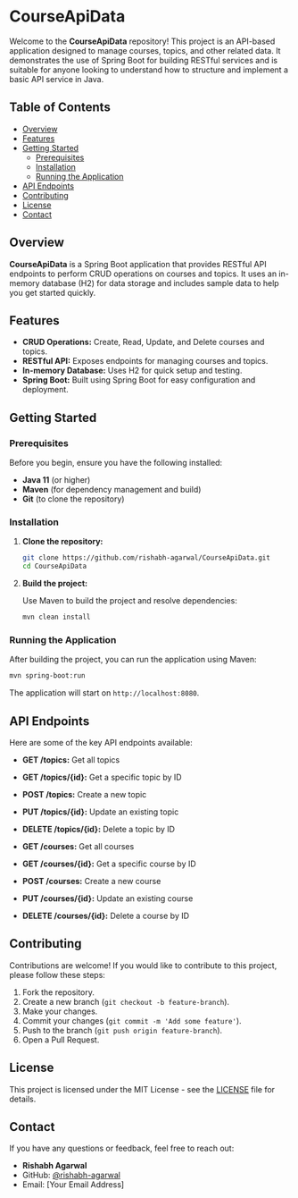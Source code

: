 
# CourseApiData

Welcome to the **CourseApiData** repository! This project is an API-based application designed to manage courses, topics, and other related data. It demonstrates the use of Spring Boot for building RESTful services and is suitable for anyone looking to understand how to structure and implement a basic API service in Java.

## Table of Contents

- [Overview](#overview)
- [Features](#features)
- [Getting Started](#getting-started)
  - [Prerequisites](#prerequisites)
  - [Installation](#installation)
  - [Running the Application](#running-the-application)
- [API Endpoints](#api-endpoints)
- [Contributing](#contributing)
- [License](#license)
- [Contact](#contact)

## Overview

**CourseApiData** is a Spring Boot application that provides RESTful API endpoints to perform CRUD operations on courses and topics. It uses an in-memory database (H2) for data storage and includes sample data to help you get started quickly.

## Features

- **CRUD Operations:** Create, Read, Update, and Delete courses and topics.
- **RESTful API:** Exposes endpoints for managing courses and topics.
- **In-memory Database:** Uses H2 for quick setup and testing.
- **Spring Boot:** Built using Spring Boot for easy configuration and deployment.

## Getting Started

### Prerequisites

Before you begin, ensure you have the following installed:

- **Java 11** (or higher)
- **Maven** (for dependency management and build)
- **Git** (to clone the repository)

### Installation

1. **Clone the repository:**

   ```bash
   git clone https://github.com/rishabh-agarwal/CourseApiData.git
   cd CourseApiData
   ```

2. **Build the project:**

   Use Maven to build the project and resolve dependencies:

   ```bash
   mvn clean install
   ```

### Running the Application

After building the project, you can run the application using Maven:

```bash
mvn spring-boot:run
```

The application will start on `http://localhost:8080`.

## API Endpoints

Here are some of the key API endpoints available:

- **GET /topics:** Get all topics
- **GET /topics/{id}:** Get a specific topic by ID
- **POST /topics:** Create a new topic
- **PUT /topics/{id}:** Update an existing topic
- **DELETE /topics/{id}:** Delete a topic by ID

- **GET /courses:** Get all courses
- **GET /courses/{id}:** Get a specific course by ID
- **POST /courses:** Create a new course
- **PUT /courses/{id}:** Update an existing course
- **DELETE /courses/{id}:** Delete a course by ID

## Contributing

Contributions are welcome! If you would like to contribute to this project, please follow these steps:

1. Fork the repository.
2. Create a new branch (`git checkout -b feature-branch`).
3. Make your changes.
4. Commit your changes (`git commit -m 'Add some feature'`).
5. Push to the branch (`git push origin feature-branch`).
6. Open a Pull Request.

## License

This project is licensed under the MIT License - see the [LICENSE](LICENSE) file for details.

## Contact

If you have any questions or feedback, feel free to reach out:

- **Rishabh Agarwal**
- GitHub: [@rishabh-agarwal](https://github.com/rishabh-agarwal)
- Email: [Your Email Address]
